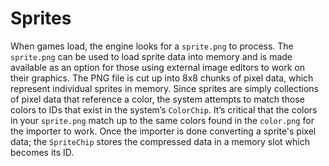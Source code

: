 # Sprites

When games load, the engine looks for a `sprite.png` to process. The `sprite.png` can be used to load sprite data into memory and is made available as an option for those using external image editors to work on their graphics. The PNG file is cut up into 8x8 chunks of pixel data, which represent individual sprites in memory. Since sprites are simply collections of pixel data that reference a color, the system attempts to match those colors to IDs that exist in the system’s `ColorChip`. It’s critical that the colors in your `sprite.png` match up to the same colors found in the `color.png` for the importer to work. Once the importer is done converting a sprite's pixel data; the `SpriteChip` stores the compressed data in a memory slot which becomes its ID.

